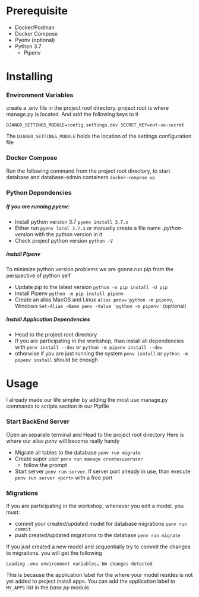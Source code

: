 # Prerequisite
- Docker/Podman
- Docker Compose
- Pyenv (optional)
- Python 3.7
    - Pipenv

# Installing

### Environment Variables

create a .env file in the project root directory. project root is where manage.py is located. 
And add the following keys to it

`DJANGO_SETTINGS_MODULE=config.settings.dev
SECRET_KEY=not-so-secret`

The `DJANGO_SETTINGS_MODULE` holds the location of the settings configuration file

### Docker Compose
Run the following command from the project root directory, to start database and database-admin containers
`docker-compose up`

### Python Dependencies

##### If you are running _pyenv_:

- Install python version 3.7 `pyenv install 3.7.x` 
- Either run `pyenv local 3.7.x` or manually create a file name _.python-version_ 
with the python version in it
- Check project python version `python -V`

##### install Pipenv
To minimize python version problems we are gonna run pip from the perspective of python self
- Update pip to the latest version `python -m pip install -U pip`
- Install Pipenv `python -m pip install pipenv`
- Create an alias MacOS and Linux `alias penv='python -m pipenv`, Windows `Set-Alias -Name penv -Value 'python -m pipenv'` 
(optional)

##### Install Application Dependencies
- Head to the project root directory
- If you are participating in the workshop, than install all dependencies with `penv install --dev` or `python -m pipenv install --dev` 
- otherwise if you are just running the system `penv isntall` or `python -m pipenv install` should be enough

# Usage

I already made our life simpler by adding the most use manage.py commands to scripts section in our Pipfile

### Start BackEnd Server

Open an separate terminal and Head to the project root directory
Here is where our alias _penv_ will become really handy

- Migrate all tables to the database `penv run migrate`
- Create super user `penv run manage createsuperuser`
    - follow the prompt
- Start server `penv run server`.
 If server port already in use, than execute `penv run server <port>` with a free port

### Migrations

If you are participating in the workshop, whenever you edit a model. you must:

- commit your created/updated model for database migrations `penv run commit`
- push created/updated migrations to the database `penv run migrate`

If you just created a new model and sequentially try to commit the changes to migrations. you will get the following 

`Loading .env environment variables…
No changes detected
` 

This is because the application label for the  where your model resides is not yet added to project install apps.
You can add the application label to `MY_APPS` list in the _base.py_ module.
